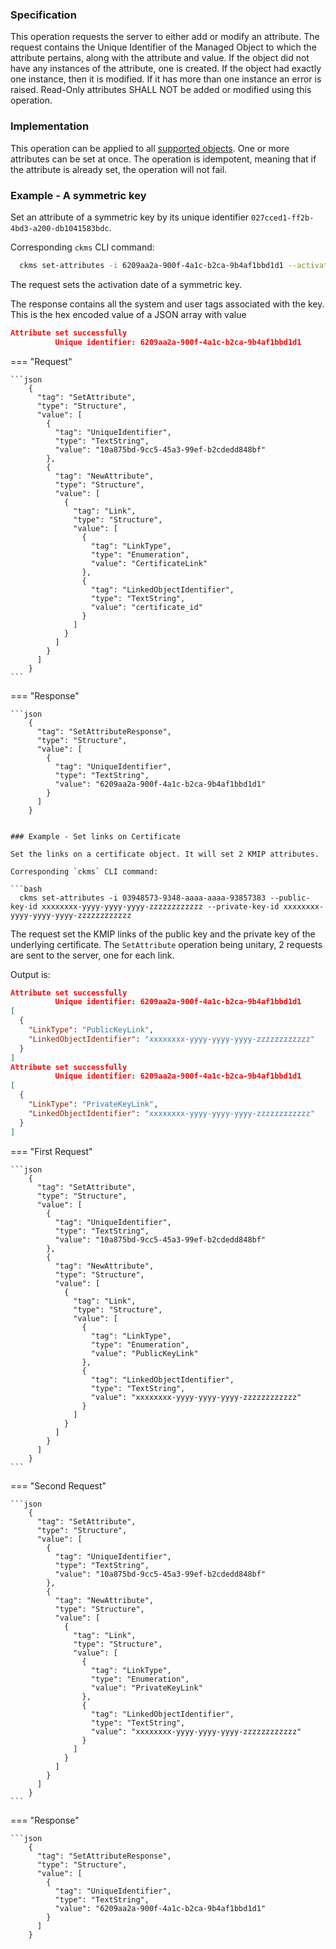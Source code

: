 ### Specification

This operation requests the server to either add or modify an attribute. The request contains the Unique Identifier of the Managed Object to which the attribute pertains, along with the attribute and value. If the object did not have any instances of the attribute, one is created. If the object had exactly one instance, then it is modified. If it has more than one instance an error is raised. Read-Only attributes SHALL NOT be added or modified using this operation.

### Implementation

This operation can be applied to all [supported objects](./objects.md). One or more attributes can be set at once. The operation is idempotent, meaning that if the attribute is already set, the operation will not fail.

### Example - A symmetric key

Set an attribute of a symmetric key by its unique identifier `027cced1-ff2b-4bd3-a200-db1041583bdc`.

Corresponding `ckms` CLI command:

```bash
  ckms set-attributes -i 6209aa2a-900f-4a1c-b2ca-9b4af1bbd1d1 --activation-date 1726211157791
```

The request sets the activation date of a symmetric key.

The response contains all the system and user tags associated with the key. This is the hex encoded value of a JSON
array with value

```json
Attribute set successfully
          Unique identifier: 6209aa2a-900f-4a1c-b2ca-9b4af1bbd1d1
```

=== "Request"

    ```json
        {
          "tag": "SetAttribute",
          "type": "Structure",
          "value": [
            {
              "tag": "UniqueIdentifier",
              "type": "TextString",
              "value": "10a875bd-9cc5-45a3-99ef-b2cdedd848bf"
            },
            {
              "tag": "NewAttribute",
              "type": "Structure",
              "value": [
                {
                  "tag": "Link",
                  "type": "Structure",
                  "value": [
                    {
                      "tag": "LinkType",
                      "type": "Enumeration",
                      "value": "CertificateLink"
                    },
                    {
                      "tag": "LinkedObjectIdentifier",
                      "type": "TextString",
                      "value": "certificate_id"
                    }
                  ]
                }
              ]
            }
          ]
        }
    ```

=== "Response"

    ```json
        {
          "tag": "SetAttributeResponse",
          "type": "Structure",
          "value": [
            {
              "tag": "UniqueIdentifier",
              "type": "TextString",
              "value": "6209aa2a-900f-4a1c-b2ca-9b4af1bbd1d1"
            }
          ]
        }
```

### Example - Set links on Certificate

Set the links on a certificate object. It will set 2 KMIP attributes.

Corresponding `ckms` CLI command:

```bash
  ckms set-attributes -i 03948573-9348-aaaa-aaaa-93857383 --public-key-id xxxxxxxx-yyyy-yyyy-yyyy-zzzzzzzzzzzz --private-key-id xxxxxxxx-yyyy-yyyy-yyyy-zzzzzzzzzzzz
```

The request set the KMIP links of the public key and the private key of the underlying certificate.
The `SetAttribute` operation being unitary, 2 requests are sent to the server, one for each link.

Output is:

```json
Attribute set successfully
          Unique identifier: 6209aa2a-900f-4a1c-b2ca-9b4af1bbd1d1
[
  {
    "LinkType": "PublicKeyLink",
    "LinkedObjectIdentifier": "xxxxxxxx-yyyy-yyyy-yyyy-zzzzzzzzzzzz"
  }
]
Attribute set successfully
          Unique identifier: 6209aa2a-900f-4a1c-b2ca-9b4af1bbd1d1
[
  {
    "LinkType": "PrivateKeyLink",
    "LinkedObjectIdentifier": "xxxxxxxx-yyyy-yyyy-yyyy-zzzzzzzzzzzz"
  }
]
```

=== "First Request"

    ```json
        {
          "tag": "SetAttribute",
          "type": "Structure",
          "value": [
            {
              "tag": "UniqueIdentifier",
              "type": "TextString",
              "value": "10a875bd-9cc5-45a3-99ef-b2cdedd848bf"
            },
            {
              "tag": "NewAttribute",
              "type": "Structure",
              "value": [
                {
                  "tag": "Link",
                  "type": "Structure",
                  "value": [
                    {
                      "tag": "LinkType",
                      "type": "Enumeration",
                      "value": "PublicKeyLink"
                    },
                    {
                      "tag": "LinkedObjectIdentifier",
                      "type": "TextString",
                      "value": "xxxxxxxx-yyyy-yyyy-yyyy-zzzzzzzzzzzz"
                    }
                  ]
                }
              ]
            }
          ]
        }
    ```

=== "Second Request"

    ```json
        {
          "tag": "SetAttribute",
          "type": "Structure",
          "value": [
            {
              "tag": "UniqueIdentifier",
              "type": "TextString",
              "value": "10a875bd-9cc5-45a3-99ef-b2cdedd848bf"
            },
            {
              "tag": "NewAttribute",
              "type": "Structure",
              "value": [
                {
                  "tag": "Link",
                  "type": "Structure",
                  "value": [
                    {
                      "tag": "LinkType",
                      "type": "Enumeration",
                      "value": "PrivateKeyLink"
                    },
                    {
                      "tag": "LinkedObjectIdentifier",
                      "type": "TextString",
                      "value": "xxxxxxxx-yyyy-yyyy-yyyy-zzzzzzzzzzzz"
                    }
                  ]
                }
              ]
            }
          ]
        }
    ```


=== "Response"

    ```json
        {
          "tag": "SetAttributeResponse",
          "type": "Structure",
          "value": [
            {
              "tag": "UniqueIdentifier",
              "type": "TextString",
              "value": "6209aa2a-900f-4a1c-b2ca-9b4af1bbd1d1"
            }
          ]
        }
```
